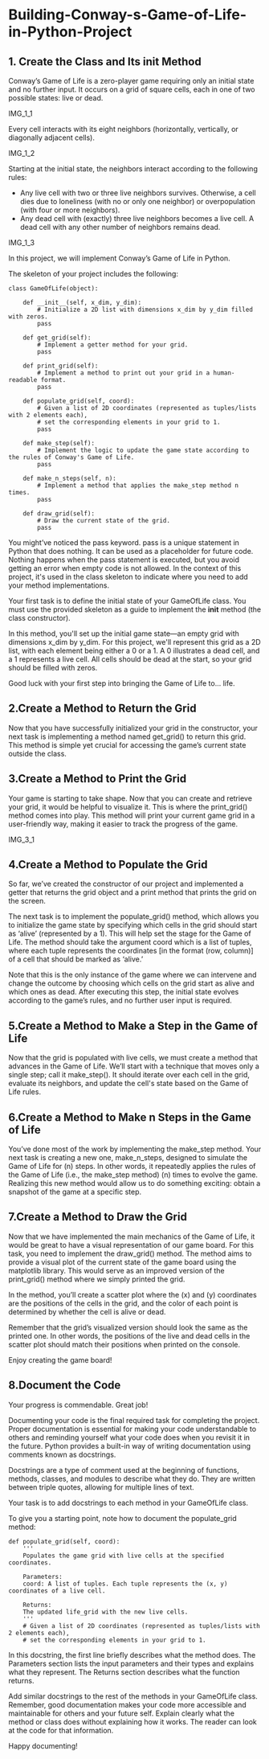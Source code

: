 # Building-Conway-s-Game-of-Life-in-Python-Project

## 1. Create the Class and Its __init__ Method
Conway’s Game of Life is a zero-player game requiring only an initial state and no further input. It occurs on a grid of square cells, each in one of two possible states: live or dead.

IMG_1_1

Every cell interacts with its eight neighbors (horizontally, vertically, or diagonally adjacent cells).

IMG_1_2

Starting at the initial state, the neighbors interact according to the following rules:

* Any live cell with two or three live neighbors survives. Otherwise, a cell dies due to loneliness (with no or only one neighbor) or overpopulation (with four or more neighbors).
* Any dead cell with (exactly) three live neighbors becomes a live cell. A dead cell with any other number of neighbors remains dead.

IMG_1_3

In this project, we will implement Conway’s Game of Life in Python.

The skeleton of your project includes the following:

```
class GameOfLife(object):  
    
    def __init__(self, x_dim, y_dim):
        # Initialize a 2D list with dimensions x_dim by y_dim filled with zeros.
        pass
    
    def get_grid(self):
        # Implement a getter method for your grid.
        pass

    def print_grid(self):
        # Implement a method to print out your grid in a human-readable format.
        pass

    def populate_grid(self, coord):
        # Given a list of 2D coordinates (represented as tuples/lists with 2 elements each),
        # set the corresponding elements in your grid to 1.
        pass

    def make_step(self):
        # Implement the logic to update the game state according to the rules of Conway's Game of Life.
        pass

    def make_n_steps(self, n):
        # Implement a method that applies the make_step method n times.
        pass

    def draw_grid(self):
        # Draw the current state of the grid.
        pass
```

You might’ve noticed the pass keyword. pass is a unique statement in Python that does nothing. It can be used as a placeholder for future code. Nothing happens when the pass statement is executed, but you avoid getting an error when empty code is not allowed. In the context of this project, it's used in the class skeleton to indicate where you need to add your method implementations.

Your first task is to define the initial state of your GameOfLife class. You must use the provided skeleton as a guide to implement the __init__ method (the class constructor).

In this method, you'll set up the initial game state—an empty grid with dimensions x_dim by y_dim. For this project, we'll represent this grid as a 2D list, with each element being either a 0 or a 1. A 0 illustrates a dead cell, and a 1 represents a live cell. All cells should be dead at the start, so your grid should be filled with zeros.

Good luck with your first step into bringing the Game of Life to... life.

## 2.Create a Method to Return the Grid
Now that you have successfully initialized your grid in the constructor, your next task is implementing a method named get_grid() to return this grid. This method is simple yet crucial for accessing the game’s current state outside the class.

## 3.Create a Method to Print the Grid
Your game is starting to take shape. Now that you can create and retrieve your grid, it would be helpful to visualize it. This is where the print_grid() method comes into play. This method will print your current game grid in a user-friendly way, making it easier to track the progress of the game.

IMG_3_1

## 4.Create a Method to Populate the Grid
So far, we’ve created the constructor of our project and implemented a getter that returns the grid object and a print method that prints the grid on the screen.

The next task is to implement the populate_grid() method, which allows you to initialize the game state by specifying which cells in the grid should start as ‘alive’ (represented by a 1). This will help set the stage for the Game of Life. The method should take the argument coord which is a list of tuples, where each tuple represents the coordinates [in the format (row, column)] of a cell that should be marked as ‘alive.’

Note that this is the only instance of the game where we can intervene and change the outcome by choosing which cells on the grid start as alive and which ones as dead. After executing this step, the initial state evolves according to the game’s rules, and no further user input is required.

## 5.Create a Method to Make a Step in the Game of Life
Now that the grid is populated with live cells, we must create a method that advances in the Game of Life. We’ll start with a technique that moves only a single step; call it make_step(). It should iterate over each cell in the grid, evaluate its neighbors, and update the cell's state based on the Game of Life rules.

## 6.Create a Method to Make n Steps in the Game of Life
You’ve done most of the work by implementing the make_step method. Your next task is creating a new one, make_n_steps, designed to simulate the Game of Life for \(n\) steps. In other words, it repeatedly applies the rules of the Game of Life (i.e., the make_step method) \(n\) times to evolve the game. Realizing this new method would allow us to do something exciting: obtain a snapshot of the game at a specific step.

## 7.Create a Method to Draw the Grid
Now that we have implemented the main mechanics of the Game of Life, it would be great to have a visual representation of our game board. For this task, you need to implement the draw_grid() method. The method aims to provide a visual plot of the current state of the game board using the matplotlib library. This would serve as an improved version of the print_grid() method where we simply printed the grid.

In the method, you’ll create a scatter plot where the \(x\) and \(y\) coordinates are the positions of the cells in the grid, and the color of each point is determined by whether the cell is alive or dead.

Remember that the grid’s visualized version should look the same as the printed one. In other words, the positions of the live and dead cells in the scatter plot should match their positions when printed on the console.

Enjoy creating the game board!

## 8.Document the Code
Your progress is commendable. Great job!

Documenting your code is the final required task for completing the project. Proper documentation is essential for making your code understandable to others and reminding yourself what your code does when you revisit it in the future. Python provides a built-in way of writing documentation using comments known as docstrings.

Docstrings are a type of comment used at the beginning of functions, methods, classes, and modules to describe what they do. They are written between triple quotes, allowing for multiple lines of text.

Your task is to add docstrings to each method in your GameOfLife class.

To give you a starting point, note how to document the populate_grid method:
```
def populate_grid(self, coord):
    '''
    Populates the game grid with live cells at the specified coordinates.
    
    Parameters:
    coord: A list of tuples. Each tuple represents the (x, y) coordinates of a live cell.

    Returns:
    The updated life_grid with the new live cells.
    '''
    # Given a list of 2D coordinates (represented as tuples/lists with 2 elements each),
    # set the corresponding elements in your grid to 1.
```
In this docstring, the first line briefly describes what the method does. The Parameters section lists the input parameters and their types and explains what they represent. The Returns section describes what the function returns.

Add similar docstrings to the rest of the methods in your GameOfLife class. Remember, good documentation makes your code more accessible and maintainable for others and your future self. Explain clearly what the method or class does without explaining how it works. The reader can look at the code for that information.

Happy documenting!
